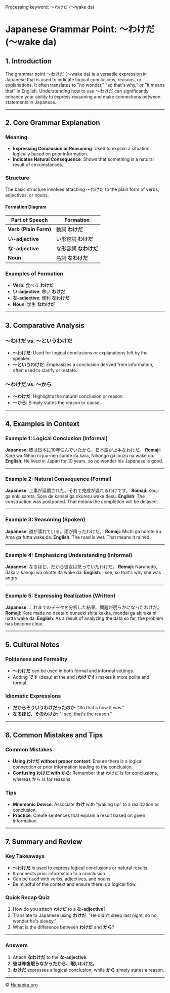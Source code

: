 Processing keyword: ～わけだ (〜wake da)
# Japanese Grammar Point: ～わけだ (〜wake da)

## 1. Introduction
The grammar point ～わけだ (〜wake da) is a versatile expression in Japanese that is used to indicate logical conclusions, reasons, or explanations. It often translates to "no wonder," "so that's why," or "it means that" in English. Understanding how to use ～わけだ can significantly enhance your ability to express reasoning and make connections between statements in Japanese.

---
## 2. Core Grammar Explanation
### Meaning
- **Expressing Conclusion or Reasoning**: Used to explain a situation logically based on prior information.
- **Indicates Natural Consequence**: Shows that something is a natural result of circumstances.
### Structure
The basic structure involves attaching ～わけだ to the plain form of verbs, adjectives, or nouns.
#### Formation Diagram
| Part of Speech     | Formation                                 |
|--------------------|-------------------------------------------|
| **Verb (Plain Form)**       | 動詞 **わけだ**                        |
| **い-adjective**    | い形容詞 **わけだ**                     |
| **な-adjective**    | な形容詞 **なわけだ**                   |
| **Noun**           | 名詞 **なわけだ**                      |
### Examples of Formation
- **Verb**: 食べる **わけだ**
- **い-adjective**: 寒い **わけだ**
- **な-adjective**: 便利 **なわけだ**
- **Noun**: 学生 **なわけだ**
---
## 3. Comparative Analysis
### ～わけだ vs. ～というわけだ
- **～わけだ**: Used for logical conclusions or explanations felt by the speaker.
- **～というわけだ**: Emphasizes a conclusion derived from information, often used to clarify or restate.
### ～わけだ vs. ～から
- **～わけだ**: Highlights the natural conclusion or reason.
- **～から**: Simply states the reason or cause.
---
## 4. Examples in Context
### Example 1: Logical Conclusion (Informal)
**Japanese**: 彼は日本に10年住んでいたから、日本語が上手なわけだ。
**Romaji**: Kare wa Nihon ni juu-nen sunde ita kara, Nihongo ga jouzu na wake da.
**English**: He lived in Japan for 10 years, so no wonder his Japanese is good.

---
### Example 2: Natural Consequence (Formal)
**Japanese**: 工事が延期された。それで完成が遅れるわけです。
**Romaji**: Kouji ga enki sareta. Sore de kansei ga okureru wake desu.
**English**: The construction was postponed. That means the completion will be delayed.

---
### Example 3: Reasoning (Spoken)
**Japanese**: 道が濡れている。雨が降ったわけだ。
**Romaji**: Michi ga nurete iru. Ame ga futta wake da.
**English**: The road is wet. That means it rained.

---
### Example 4: Emphasizing Understanding (Informal)
**Japanese**: なるほど、だから彼女は怒っていたわけだ。
**Romaji**: Naruhodo, dakara kanojo wa okotte ita wake da.
**English**: I see, so that's why she was angry.

---
### Example 5: Expressing Realization (Written)
**Japanese**: これまでのデータを分析した結果、問題が明らかになったわけだ。
**Romaji**: Kore made no deeta o bunseki shita kekka, mondai ga akiraka ni natta wake da.
**English**: As a result of analyzing the data so far, the problem has become clear.

---
## 5. Cultural Notes
### Politeness and Formality
- **～わけだ** can be used in both formal and informal settings.
- Adding **です** (desu) at the end (**わけです**) makes it more polite and formal.
### Idiomatic Expressions
- **だからそういうわけだったのか**: "So that's how it was."
- **なるほど、そのわけか**: "I see, that's the reason."

---
## 6. Common Mistakes and Tips
### Common Mistakes
- **Using わけだ without proper context**: Ensure there is a logical connection or prior information leading to the conclusion.
- **Confusing わけだ with から**: Remember that わけだ is for conclusions, whereas から is for reasons.
### Tips
- **Mnemonic Device**: Associate **わけ** with "waking up" to a realization or conclusion.
- **Practice**: Create sentences that explain a result based on given information.

---
## 7. Summary and Review
### Key Takeaways
- **～わけだ** is used to express logical conclusions or natural results.
- It connects prior information to a conclusion.
- Can be used with verbs, adjectives, and nouns.
- Be mindful of the context and ensure there is a logical flow.
### Quick Recap Quiz
1. How do you attach **わけだ** to a **な-adjective**?
2. Translate to Japanese using **わけだ**: "He didn't sleep last night, so no wonder he's sleepy."
3. What is the difference between **わけだ** and **から**?
---
### Answers
1. Attach **なわけだ** to the **な-adjective**.
2. **彼は昨夜眠らなかったから、眠いわけだ。**
3. **わけだ** expresses a logical conclusion, while **から** simply states a reason.

---

© [Hanabira.org](https://hanabira.org)
